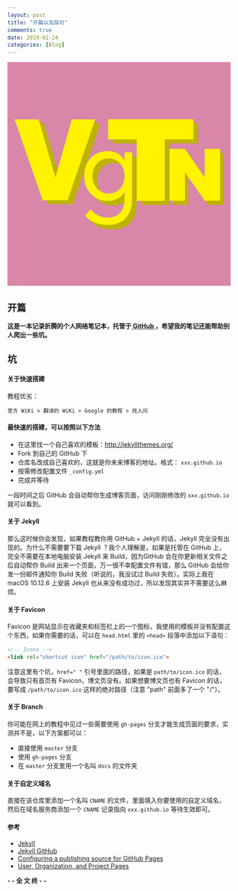 ```yaml
---
layout: post
title: "开篇以及踩坑"
comments: true
date: 2019-02-24
categories: [Blog]
---
```


![Cover Picture](https://github.com/m0len/m0len.github.io/raw/master/assets/images/icon.png)

## 开篇

**这是一本记录折腾的个人网络笔记本，托管于[ GitHub ](https://github.com/m0len/m0len.github.io)，希望我的笔记还能帮助别人爬出一些坑。**

## 坑

#### 关于快速搭建

教程优劣：

``` 
官方 WiKi > 翻译的 WiKi > Google 的教程 > 找人问
```

#### 最快速的搭建，可以按照以下方法

* 在这里找一个自己喜欢的模板：http://jekyllthemes.org/
* Fork 到自己的 GitHub 下
* 仓库名改成自己喜欢的，这就是你未来博客的地址。格式： `xxx.github.io` 
* 按需修改配置文件 `_config.yml` 
* 完成并等待

一段时间之后 GitHub 会自动帮你生成博客页面，访问刚刚修改的 `xxx.github.io` 就可以看到。

#### 关于 Jekyll

那么这时候你会发现，如果教程教你用 GitHub + Jekyll 的话，Jekyll 完全没有出现的。为什么不需要要下载 Jekyll ？我个人理解是，如果是托管在 GitHub 上，完全不需要在本地电脑安装 Jekyll 来 Build，因为GitHub 会在你更新相关文件之后自动帮你 Build 出来一个页面，万一很不幸配置文件有错，那么 GitHub 会给你发一份邮件通知你 Build 失败（听说的，我没试过 Build 失败）。实际上我在 macOS 10.12.6 上安装 Jekyll 也从来没有成功过，所以发现其实并不需要这么麻烦。

#### 关于 Favicon

Favicon 是网站显示在收藏夹和标签栏上的一个图标，我使用的模板并没有配置这个东西，如果你需要的话，可以在 `head.html` 里的 `<head>` 段落中添加以下语句：

``` html
<!-- Icons -->
<link rel="shortcut icon" href="/path/to/icon.ico">
```

注意这里有个坑，`href=" "` 引号里面的路径，如果是 `path/to/icon.ico` 的话，会导致只有首页有 Favicon，博文页没有。如果想要博文页也有 Favicon 的话，要写成 `/path/to/icon.ico` 这样的绝对路径（注意 "path" 前面多了一个 "/"）。

#### 关于 Branch

你可能在网上的教程中见过一些需要使用 `gh-pages` 分支才能生成页面的要求，实测并不是，以下方案都可以：

* 直接使用 `master` 分支
* 使用 `gh-pages` 分支
* 在 `master` 分支里用一个名叫 `docs` 的文件夹

#### 关于自定义域名

直接在该仓库里添加一个名叫 `CNAME` 的文件，里面填入你要使用的自定义域名，然后在域名服务商添加一个 `CNAME` 记录指向 `xxx.github.io` 等待生效即可。

#### 参考

* [Jekyll](https://jekyllrb.com/)
* [Jekyll GitHub](https://github.com/jekyll/jekyll)
* [Configuring a publishing source for GitHub Pages](https://help.github.com/en/articles/configuring-a-publishing-source-for-github-pages)
* [User, Organization, and Project Pages](https://help.github.com/en/articles/user-organization-and-project-pages)

**- - 全 文 终 - -**

